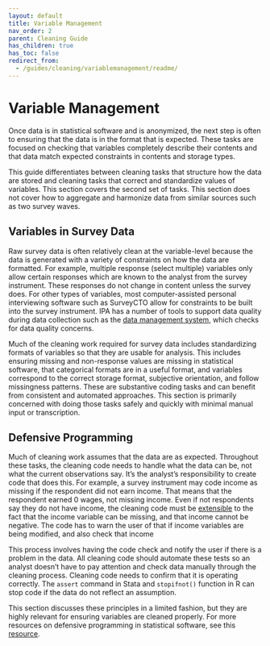 ```yaml
---
layout: default
title: Variable Management
nav_order: 2
parent: Cleaning Guide
has_children: true
has_toc: false
redirect_from:
  - /guides/cleaning/variablemanagement/readme/
---
```


# Variable Management
Once data is in statistical software and is anonymized, the next step is often to ensuring that the data is in the format that is expected. These tasks are focused on checking that variables completely describe their contents and that data match expected constraints in contents and storage types.

This guide differentiates between cleaning tasks that structure how the data are stored and cleaning tasks that correct and standardize values of variables. This section covers the second set of tasks. This section does not cover how to aggregate and harmonize data from similar sources such as two survey waves.

## Variables in Survey Data
Raw survey data is often relatively clean at the variable-level because the data is generated with a variety of constraints on how the data are formatted. For example, multiple response (select multiple) variables only allow certain responses which are known to the analyst from the survey instrument. These responses do not change in content unless the survey does. For other types of variables, most computer-assisted personal interviewing software such as SurveyCTO allow for constraints to be built into the survey instrument. IPA has a number of tools to support data quality during data collection such as the [data management system](https://github.com/PovertyAction/high-frequency-checks), which checks for data quality concerns.

Much of the cleaning work required for survey data includes standardizing formats of variables so that they are usable for analysis. This includes ensuring missing and non-response values are missing in statistical software, that categorical formats are in a useful format, and variables correspond to the correct storage format, subjective orientation, and follow missingness patterns. These are substantive coding tasks and can benefit from consistent and automated approaches. This section is primarily concerned with doing those tasks safely and quickly with minimal manual input or transcription.

## Defensive Programming
Much of cleaning work assumes that the data are as expected. Throughout these tasks, the cleaning code needs to handle what the data can be, not what the current observations say. It’s the analyst’s responsibility to create code that does this. For example, a survey instrument may code income as missing if the respondent did not earn income. That means that the respondent earned 0 wages, not missing income. Even if not respondents say they do not have income, the cleaning code must be [extensible](https://en.wikipedia.org/wiki/Extensibility) to the fact that the income variable can be missing, and that income cannot be negative. The code has to warn the user of that if income variables are being modified, and also check that income 

This process involves having the code check and notify the user if there is a problem in the data. All cleaning code should automate these tests so an analyst doesn’t have to pay attention and check data manually through the cleaning process. Cleaning code needs to confirm that it is operating correctly. The `assert` command in Stata and `stopifnot()` function in R can stop code if the data do not reflect an assumption.

This section discusses these principles in a limited fashion, but they are highly relevant for ensuring variables are cleaned properly. For more resources on defensive programming in statistical software, see this [resource](https://thepoliticalmethodologist.com/2016/06/06/embrace-your-fallibility-thoughts-on-code-integrity/).